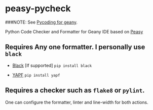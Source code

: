 # peasy-pycheck

###NOTE: See [Pycoding for geany](https://github.com/sagarchalise/geany-pycoding).

Python Code Checker and Formatter for Geany IDE based on [Peasy](https://github.com/kugel-/peasy)


## Requires Any one formatter. I personally use `black`

 - [Black](https://github.com/ambv/black) [If supported]
`pip install black`


 - [YAPF](https://github.com/google/yapf)
``pip install yapf``

## Requires a checker such as `flake8` or `pylint`.

One can configure the formatter, linter and line-width for both actions.
